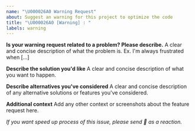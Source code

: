 ```yaml
---
name: "\U000026A0 Warning Request"
about: Suggest an warning for this project to optimize the code
title: "\U000026A0 [Warning] : "
labels: warning
---
```


**Is your warning request related to a problem? Please describe.**
A clear and concise description of what the problem is. Ex. I'm always frustrated when [...]

**Describe the solution you'd like**
A clear and concise description of what you want to happen.

**Describe alternatives you've considered**
A clear and concise description of any alternative solutions or features you've considered.

**Additional context**
Add any other context or screenshots about the feature request here.

_If you want speed up process of this issue, please send 🚀 as a reaction._
